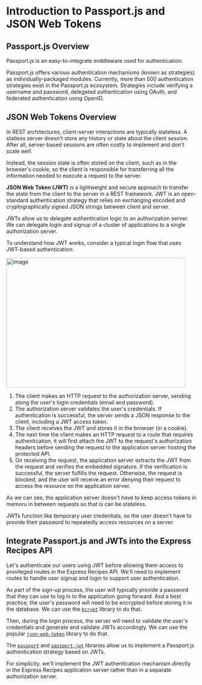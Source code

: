 # Introduction to Passport.js and JSON Web Tokens

## Passport.js Overview

Passport.js is an easy-to-integrate middleware used for authentication.

Passport.js offers various authentication mechanisms (known as strategies) as individually-packaged modules. Currently, more than 500 authentication strategies exist in the Passport.js ecosystem. Strategies include verifying a username and password, delegated authentication using OAuth, and federated authentication using OpenID.

## JSON Web Tokens Overview

In REST architectures, client-server interactions are typically stateless. A statless server doesn't store any history or state about the client session. After all, server-based sessions are often costly to implement and don't scale well.

Instead, the session state is often stored on the client, such as in the browser's cookie, so the client is responsible for transferring all the information needed to execute a request to the server.

**JSON Web Token (JWT)** is a lightweight and secure approach to transfer the state from the client to the server in a REST framework. JWT is an open-standard authentication strategy that relies on exchanging encoded and cryptographically signed JSON strings between client and server.

JWTs allow us to delegate authentication logic to an authorization server. We can delegate login and signup of a cluster of applications to a single authorization server.

To understand how JWT works, consider a typical login flow that uses JWT-based authentication:

<img width="475" height="343" alt="image" src="https://github.com/user-attachments/assets/28917d8c-357f-4320-b3c4-f970ed68da79" />

1. The client makes an HTTP request to the authorization server, sending along the user's login credentials (email and password).
2. The authorization server validates the user's credentials. If authentication is successful, the server sends a JSON response to the client, including a JWT access token.
3. The client receives the JWT and stores it in the browser (in a cookie).
4. The next time the client makes an HTTP request to a route that requires authentication, it will first attach the JWT to the request's authorization headers before sending the request to the application server hosting the protected API.
5. On receiving the request, the application server extracts the JWT from the request and verifies the embedded signature. If the verification is successful, the server fulfills the request. Otherwise, the request is blocked, and the user will receive an error denying their request to access the resource on the application server.

As we can see, the application server doesn't have to keep access tokens in memoru in between requests so that is can be stateless.

JWTs function like temporary user credentials, so the user doesn't have to provide their password to repeatedly access resources on a server.

## Integrate Passport.js and JWTs into the Express Recipes API

Let's authenticate our users using JWT before allowing them access to provileged routes in the Express Recipes API. We'll need to implement routes to handle user signup and login to support user authentication.

As part of the sign-up process, the user will typically provide a password that they can use to log in to the application going forward. Asd a best practice, the user's password will need to be encrypted before storing it in the database. We can use the [`bcrypt`](https://www.npmjs.com/package/bcrypt) library to do that.

Then, during the login process, the server will need to validate the user's credentials and generate and validate JWTs accordingly. We can use the popular [`json-web-token`](https://www.npmjs.com/package/jsonwebtoken) library to do that.

The [`passport`](https://www.passportjs.org/) and [`passport-jwt`](https://www.passportjs.org/packages/passport-jwt/) libraries allow us to implement a Passport.js authentication strategy based on JWTs.

For simplicity, we'll implement the JWT authentication mechanism directly in the Express Recipes application server rather than in a separate authorization server.
